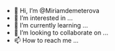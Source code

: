 - 👋 Hi, I’m @Miriamdemeterova
- 👀 I’m interested in ...
- 🌱 I’m currently learning ...
- 💞️ I’m looking to collaborate on ...
- 📫 How to reach me ...

<!---
Miriamdemeterova/Miriamdemeterova is a ✨ special ✨ repository because its `README.md` (this file) appears on your GitHub profile.
You can click the Preview link to take a look at your changes.
--->
